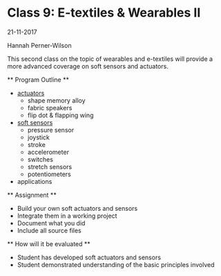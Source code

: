 # Class 9: E-textiles & Wearables II

21-11-2017

Hannah Perner-Wilson

This second class on the topic of wearables and e-textiles will provide a more advanced coverage on soft sensors and actuators.

** Program Outline **

- [actuators](http://www.kobakant.at/DIY/?cat=28)
  - shape memory alloy
  - fabric speakers
  - flip dot & flapping wing
- [soft sensors](http://www.kobakant.at/DIY/?cat=26)
  - pressure sensor
  - joystick
  - stroke
  - accelerometer
  - switches
  - stretch sensors
  - potentiometers
- applications

** Assignment **

- Build your own soft actuators and sensors
- Integrate them in a working project
- Document what you did
- Include all source files

** How will it be evaluated **

- Student has developed soft actuators and sensors
- Student demonstrated understanding of the basic principles involved

